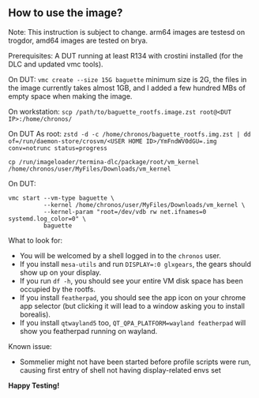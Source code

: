 ## How to use the image?

Note: This instruction is subject to change. arm64 images are testesd on trogdor, amd64 images are tested on brya.

Prerequisites: A DUT running at least R134 with crostini installed (for the DLC and updated vmc tools).

On DUT:
`vmc create --size 15G baguette` minimum size is 2G, the files in the image currently takes almost 1GB, and I added a few hundred MBs of empty space when making the image.

On workstation:
`scp /path/to/baguette_rootfs.image.zst root@<DUT IP>:/home/chronos/`

On DUT As root:
`zstd -d -c /home/chronos/baguette_rootfs.img.zst | dd of=/run/daemon-store/crosvm/<USER HOME ID>/YmFndWV0dGU=.img conv=notrunc status=progress`

`cp /run/imageloader/termina-dlc/package/root/vm_kernel /home/chronos/user/MyFiles/Downloads/vm_kernel`

On DUT:
```
vmc start --vm-type baguette \
          --kernel /home/chronos/user/MyFiles/Downloads/vm_kernel \
          --kernel-param "root=/dev/vdb rw net.ifnames=0 systemd.log_color=0" \
          baguette
```

What to look for:

- You will be welcomed by a shell logged in to the `chronos` user.
- If you install `mesa-utils` and run `DISPLAY=:0 glxgears`, the gears should show up on your display.
- If you run `df -h`, you should see your entire VM disk space has been occupied by the rootfs.
- If you install `featherpad`, you should see the app icon on your chrome app selector (but clicking it will lead to a window asking you to install borealis).
- If you install `qtwayland5` too, `QT_QPA_PLATFORM=wayland featherpad` will show you featherpad running on wayland.

Known issue:

- Sommelier might not have been started before profile scripts were run, causing first entry of shell not having display-related envs set

**Happy Testing!**
